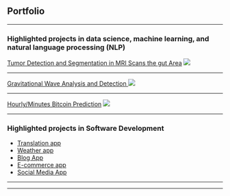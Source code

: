 ## Portfolio

---

### Highlighted projects in data science, machine learning, and natural language processing (NLP)

[Tumor Detection and Segmentation in MRI Scans the gut Area](/sample_page)
<img src="images/dummy_thumbnail.jpg?raw=true"/>

---
[Gravitational Wave Analysis and Detection ](/pdf/sample_presentation.pdf)
<img src="images/dummy_thumbnail.jpg?raw=true"/>

---
[Hourly/Minutes Bitcoin Prediction](http://example.com/)
<img src="images/dummy_thumbnail.jpg?raw=true"/>

---

### Highlighted projects in Software Development


- [Translation app](http://example.com/)
- [Weather app](http://example.com/)
- [Blog App](http://example.com/)
- [E-commerce app](http://example.com/)
- [Social Media App](http://example.com/)

---




---

